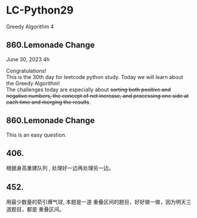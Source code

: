 # LC-Python29
Greedy Algorithm 4


## 860.Lemonade Change

June 30, 2023  4h

Congratulations!\
This is the 30th day for leetcode python study. Today we will learn about the Greedy Algorithm!\
The challenges today are especially about ~~sorting both  positive and negative numbers, the concept of net increase, and processing one side at each time and merging the results~~.


## 860.Lemonade Change
This is an easy question.


## 406.
根据身高重建队列 , 处理好一边再处理另一边。


## 452. 
用最少数量的箭引爆气球, 本题是一道 重叠区间的题目，好好做一做，因为明天三道题目，都是 重叠区间。


